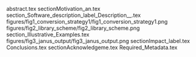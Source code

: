 abstract.tex
sectionMotivation_an.tex
section_Software_description_label_Description__.tex
figures/fig1_conversion_strategy1/fig1_conversion_strategy1.png
figures/fig2_library_scheme/fig2_library_scheme.png
section_Illustrative_Examples.tex
figures/fig3_janus_output/fig3_janus_output.png
sectionImpact_label.tex
Conclusions.tex
sectionAcknowledgeme.tex
Required_Metadata.tex
